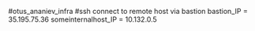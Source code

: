 #otus_ananiev_infra
#ssh connect to remote host via bastion
bastion_IP = 35.195.75.36 
someinternalhost_IP = 10.132.0.5
